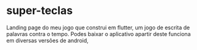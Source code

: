 # super-teclas
Landing page do meu jogo que construi em flutter, um jogo de escrita de palavras contra o tempo.
Podes baixar o aplicativo apartir deste funciona em diversas versões de android, 
